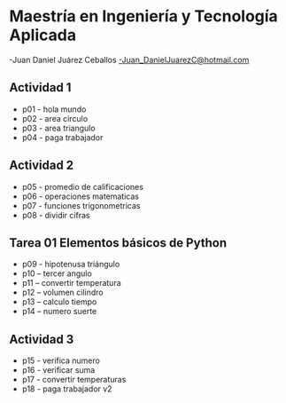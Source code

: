 # Maestría en Ingeniería y Tecnología Aplicada

-Juan Daniel Juárez Ceballos
-Juan_DanielJuarezC@hotmail.com

## Actividad 1
- p01 - hola mundo
- p02 - area circulo
- p03 - area triangulo
- p04 - paga trabajador


## Actividad 2
- p05 - promedio de calificaciones 
- p06 - operaciones matematicas
- p07 - funciones trigonometricas
- p08 - dividir cifras

## Tarea 01 Elementos básicos de Python
- p09 - hipotenusa triángulo 
- p10 – tercer angulo
- p11 – convertir temperatura 
- p12 – volumen cilindro
- p13 – calculo tiempo
- p14 – numero suerte

## Actividad 3
- p15 - verifica numero
- p16 - verificar suma
- p17 - convertir temperaturas
- p18 - paga trabajador v2